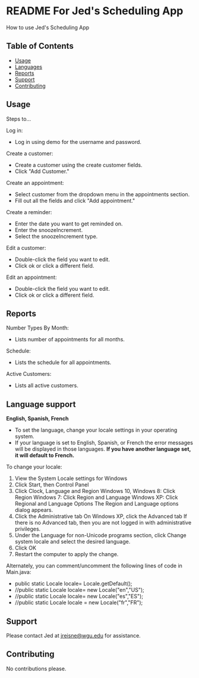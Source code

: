 # README For Jed's Scheduling App

How to use Jed's Scheduling App 

## Table of Contents


- [Usage](#usage)
- [Languages](#language-support)
- [Reports](#reports)
- [Support](#support)
- [Contributing](#contributing)


## Usage

Steps to...

Log in:
- Log in using demo for the username and password.

Create a customer:
- Create a customer using the create customer fields.
- Click "Add Customer."

Create an appointment:
- Select customer from the dropdown menu in the appointments section.
- Fill out all the fields and click "Add appointment."

Create a reminder:
- Enter the date you want to get reminded on.
- Enter the snoozeIncrement.
- Select the snoozeIncrement type.

Edit a customer:
- Double-click the field you want to edit.
- Click ok or click a different field.

Edit an appointment:
- Double-click the field you want to edit.
- Click ok or click a different field.


## Reports

Number Types By Month:
- Lists number of appointments for all months.

Schedule:
- Lists the schedule for all appointments.

Active Customers:
- Lists all active customers.

## Language support

**English, Spanish, French**
- To set the language, change your locale settings in your operating system.
- If your language is set to English, Spanish, or French the error messages will
be displayed in those languages. **If you have another language set, it will
default to French.**

To change your locale:
1. View the System Locale settings for Windows
2. Click Start, then Control Panel
3. Click Clock, Language and Region
Windows 10, Windows 8: Click Region 
Windows 7: Click Region and Language
Windows XP: Click Regional and Language Options 
The Region and Language options dialog appears.
4. Click the Administrative tab
On Windows XP, click the Advanced tab 
If there is no Advanced tab, then you are not logged in with administrative privileges.
5. Under the Language for non-Unicode programs section, click Change system locale and select the desired language.
6. Click OK
7. Restart the computer to apply the change.

Alternately, you can comment/uncomment the following lines of code in Main.java:
- public static Locale locale= Locale.getDefault();    
- //public static Locale locale= new Locale("en","US");
- //public static Locale locale= new Locale("es","ES");
- //public static Locale locale = new Locale("fr","FR");


## Support

Please contact Jed at jreisne@wgu.edu for assistance.

## Contributing

No contributions please.
